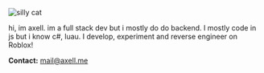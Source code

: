 ![silly cat](https://static.wikia.nocookie.net/silly-cat/images/8/86/Uncle.png)

hi, im axell. im a full stack dev but i mostly do do backend. I mostly code in js but i know c#, luau. I develop, experiment and reverse engineer on Roblox!

**Contact:** [mail@axell.me](mailto:mail@axell.me)

